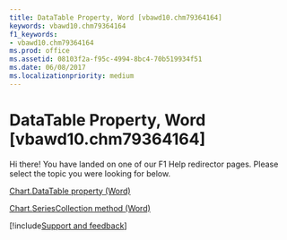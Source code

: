 ```yaml
---
title: DataTable Property, Word [vbawd10.chm79364164]
keywords: vbawd10.chm79364164
f1_keywords:
- vbawd10.chm79364164
ms.prod: office
ms.assetid: 08103f2a-f95c-4994-8bc4-70b519934f51
ms.date: 06/08/2017
ms.localizationpriority: medium
---
```



# DataTable Property, Word [vbawd10.chm79364164]

Hi there! You have landed on one of our F1 Help redirector pages. Please select the topic you were looking for below.

[Chart.DataTable property (Word)](https://msdn.microsoft.com/library/1cae3588-5bc4-5ec4-c3f3-cc642d0755a6%28Office.15%29.aspx)

[Chart.SeriesCollection method (Word)](https://msdn.microsoft.com/library/b9688aef-839a-b45b-1596-d8f02225aa05%28Office.15%29.aspx)

[!include[Support and feedback](~/includes/feedback-boilerplate.md)]